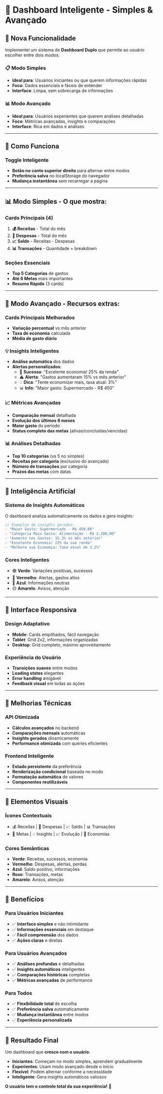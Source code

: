 # 🚀 Dashboard Inteligente - Simples & Avançado

## 🎯 Nova Funcionalidade

Implementei um sistema de **Dashboard Duplo** que permite ao usuário escolher entre dois modos:

### 📋 **Modo Simples**
- **Ideal para**: Usuários iniciantes ou que querem informações rápidas
- **Foco**: Dados essenciais e fáceis de entender
- **Interface**: Limpa, sem sobrecarga de informações

### 📊 **Modo Avançado** 
- **Ideal para**: Usuários experientes que querem análises detalhadas
- **Foco**: Métricas avançadas, insights e comparações
- **Interface**: Rica em dados e análises

---

## 🔄 Como Funciona

### **Toggle Inteligente**
- **Botão no canto superior direito** para alternar entre modos
- **Preferência salva** no localStorage do navegador
- **Mudança instantânea** sem recarregar a página

---

## 📊 Modo Simples - O que mostra:

### **Cards Principais (4)**
1. **💰 Receitas** - Total do mês
2. **💸 Despesas** - Total do mês
3. **📈 Saldo** - Receitas - Despesas
4. **📊 Transações** - Quantidade + breakdown

### **Seções Essenciais**
- **Top 5 Categorias** de gastos
- **Até 6 Metas** mais importantes
- **Resumo Rápido** (3 cards)

---

## 🔬 Modo Avançado - Recursos extras:

### **Cards Principais Melhorados**
- **Variação percentual** vs mês anterior
- **Taxa de economia** calculada
- **Média de gasto diário**

### **💡 Insights Inteligentes**
- **Análise automática** dos dados
- **Alertas personalizados**:
  - 🎉 **Sucesso**: "Excelente economia! 25% da renda"
  - ⚠️ **Alerta**: "Gastos aumentaram 15% vs mês anterior"
  - 💡 **Dica**: "Tente economizar mais, taxa atual: 3%"
  - 📊 **Info**: "Maior gasto: Supermercado - R$ 450"

### **📈 Métricas Avançadas**
- **Comparação mensal** detalhada
- **Evolução dos últimos 6 meses**
- **Maior gasto** do período
- **Status completo das metas** (ativas/concluídas/vencidas)

### **📊 Análises Detalhadas**
- **Top 10 categorias** (vs 5 no simples)
- **Receitas por categoria** (exclusivo do avançado)
- **Número de transações** por categoria
- **Prazos das metas** com datas

---

## 🧠 Inteligência Artificial

### **Sistema de Insights Automáticos**
O dashboard analiza automaticamente os dados e gera insights:

```typescript
// Exemplos de insights gerados:
- "Maior Gasto: Supermercado - R$ 450,00"
- "Categoria Mais Gasta: Alimentação - R$ 1.200,00"
- "Aumento nos Gastos: 15.3% vs mês anterior"
- "Excelente Economia! 22% da sua renda"
- "Melhore sua Economia: Taxa atual de 3.2%"
```

### **Cores Inteligentes**
- 🟢 **Verde**: Variações positivas, sucessos
- 🔴 **Vermelho**: Alertas, gastos altos
- 🔵 **Azul**: Informações neutras
- 🟡 **Amarelo**: Avisos, atenção

---

## 📱 Interface Responsiva

### **Design Adaptativo**
- **Mobile**: Cards empilhados, fácil navegação
- **Tablet**: Grid 2x2, informações organizadas  
- **Desktop**: Grid completo, máximo aproveitamento

### **Experiência do Usuário**
- **Transições suaves** entre modos
- **Loading states** elegantes
- **Error handling** amigável
- **Feedback visual** em todas as ações

---

## 🔧 Melhorias Técnicas

### **API Otimizada**
- **Cálculos avançados** no backend
- **Comparações mensais** automáticas
- **Insights gerados** dinamicamente
- **Performance otimizada** com queries eficientes

### **Frontend Inteligente**
- **Estado persistente** da preferência
- **Renderização condicional** baseada no modo
- **Formatação automática** de valores
- **Componentes reutilizáveis**

---

## 🎨 Elementos Visuais

### **Ícones Contextuais**
- 💰 Receitas | 💸 Despesas | 📈 Saldo | 📊 Transações
- 🎯 Metas | 💡 Insights | 📈 Evolução | 💎 Economias

### **Cores Semânticas**
- **Verde**: Receitas, sucessos, economia
- **Vermelho**: Despesas, alertas, perdas
- **Azul**: Saldo positivo, informações
- **Roxo**: Transações, metas
- **Amarelo**: Avisos, atenção

---

## 🚀 Benefícios

### **Para Usuários Iniciantes**
- ✅ **Interface simples** e não intimidante
- ✅ **Informações essenciais** em destaque
- ✅ **Fácil compreensão** dos dados
- ✅ **Ações claras** e diretas

### **Para Usuários Avançados**
- ✅ **Análises profundas** e detalhadas
- ✅ **Insights automáticos** inteligentes
- ✅ **Comparações históricas** completas
- ✅ **Métricas avançadas** de performance

### **Para Todos**
- ✅ **Flexibilidade total** de escolha
- ✅ **Preferência salva** automaticamente
- ✅ **Mudança instantânea** entre modos
- ✅ **Experiência personalizada**

---

## 🎯 Resultado Final

Um dashboard que **cresce com o usuário**:
- **Iniciantes**: Começam no modo simples, aprendem gradualmente
- **Experientes**: Usam modo avançado desde o início
- **Flexível**: Podem alternar conforme a necessidade
- **Inteligente**: Gera insights automáticos valiosos

**O usuário tem o controle total da sua experiência!** 🎉